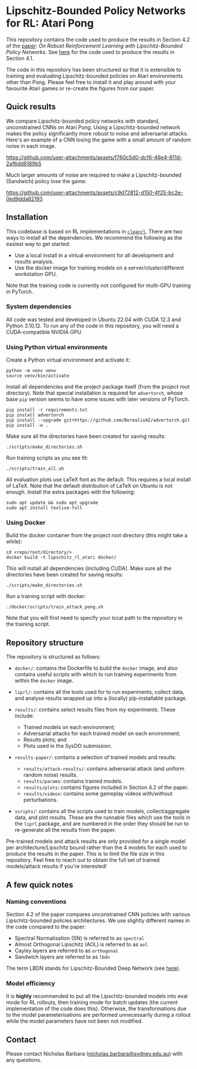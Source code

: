 # Lipschitz-Bounded Policy Networks for RL: Atari Pong

This repository contains the code used to produce the results in Section 4.2 of the [paper](https://arxiv.org/abs/2405.11432): *On Robust Reinforcement Learning with Lipschitz-Bounded Policy Networks*. See [here](https://github.com/nic-barbara/Lipschitz-RL-MJX) for the code used to produce the results in Section 4.1.

The code in this repository has been structured so that it is extensible to training and evaluating Lipschitz-bounded policies on Atari environments other than Pong. Please feel free to install it and play around with your favourite Atari games or re-create the figures from our paper.

## Quick results

We compare Lipschitz-bounded policy networks with standard, unconstrained CNNs on Atari Pong. Using a Lipschitz-bounded network makes the policy significantly more robust to noise and adversarial attacks. Here's an example of a CNN losing the game with a small amount of random noise in each image.

https://github.com/user-attachments/assets/f760c5d0-dcf6-46e4-811d-2af6dd6189b5

Much larger amounts of noise are required to make a Lipschitz-bounded (Sandwich) policy lose the game.

https://github.com/user-attachments/assets/c9d72812-d150-4f25-bc2e-0ed9dda82193

## Installation

This codebase is based on RL implementations in [`cleanrl`](https://github.com/vwxyzjn/cleanrl). There are two ways to install all the dependencies. We recommend the following as the easiest way to get started:
- Use a local install in a virtual environment for all development and results analysis.
- Use the docker image for training models on a server/cluster/different workstation GPU.

Note that the training code is currently not configured for multi-GPU training in PyTorch.

### System dependencies

All code was tested and developed in Ubuntu 22.04 with CUDA 12.3 and Python 3.10.12. To run any of the code in this repository, you will need a CUDA-compatible NVIDIA GPU.


### Using Python virtual environments

Create a Python virtual environment and activate it:

    python -m venv venv
    source venv/bin/activate

Install all dependencies and the project package itself (from the project root directory). Note that special installation is required for `advertorch`, whose base `pip` version seems to have some issues with later versions of PyTorch.

    pip install -r requirements.txt
    pip install advertorch
    pip install --upgrade git+https://github.com/BorealisAI/advertorch.git
    pip install -e .

Make sure all the directories have been created for saving results:

    ./scripts/make_directories.sh

Run training scripts as you see fit:

    ./scripts/train_all.sh

All evaluation plots use LaTeX font as the default. This requires a local install of LaTeX. Note that the default distribution of LaTeX on Ubuntu is not enough. Install the extra packages with the following:

    sudo apt update && sudo apt upgrade
    sudo apt install texlive-full

### Using Docker

Build the docker container from the project root directory (this might take a while):

    cd <repo/root/directory/>
    docker build -t lipschitz_rl_atari docker/

This will install all dependencies (including CUDA). Make sure all the directories have been created for saving results:

    ./scripts/make_directories.sh

Run a training script with docker:

    ./docker/scripts/train_attack_pong.sh

Note that you will first need to specify your local path to the repository in the training script.


## Repository structure

The repository is structured as follows:

- `docker/`: contains the Dockerfile to build the `docker` image, and also contains useful scripts with which to run training experiments from within the `docker` image.

- `liprl/`: contains all the tools used for to run experiments, collect data, and analyse results wrapped up into a (locally) pip-installable package.

- `results/`: contains select results files from my experiments. These include:
    - Trained models on each environment;
    - Adversarial attacks for each trained model on each environment;
    - Results plots; and
    - Plots used in the SysDO submission.

- `results-paper/`: contains a selection of trained models and results:
    - `results/attack-results/`: contains adversarial attack (and uniform random noise) results.
    - `results/params`: contains trained models.
    - `results/plots`: contains figures included in Section 4.2 of the paper.
    - `results/videos`: contains some gameplay videos with/without perturbations.

- `scripts/`: contains all the scripts used to train models, collect/aggregate data, and plot results. These are the runnable files which use the tools in the `liprl` package, and are numbered in the order they should be run to re-generate all the results from the paper.

Pre-trained models and attack results are only provided for a single model per architecture/Lipschitz bound rather than the 4 models for each used to produce the results in the paper. This is to limit the file size in this repository. Feel free to reach out to obtain the full set of trained models/attack results if you're interested!


## A few quick notes

### Naming conventions

Section 4.2 of the paper compares unconstrained CNN policies with various Lipschitz-bounded policies architectures. We use slightly different names in the code compared to the paper:
- Spectral Normalisation (SN) is referred to as `spectral`
- Almost Orthogonal Lipschitz (AOL) is referred to as `aol`
- Cayley layers are referred to as `orthogonal`
- Sandwich layers are referred to as `lbdn`

The term LBDN stands for Lipschitz-Bounded Deep Network (see [here](https://github.com/acfr/LBDN)).

### Model efficiency

It is **highly** recommended to put all the Lipschitz-bounded models into eval mode for RL rollouts, then training mode for batch updates (the current implementation of the code does this). Otherwise, the transformations due to the model parameterisations are performed unnecessarily during a rollout while the model parameters have not been not modified.


## Contact

Please contact Nicholas Barbara (nicholas.barbara@sydney.edu.au) with any questions.
